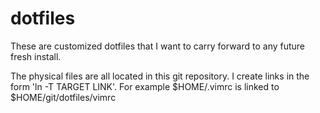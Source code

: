 # dotfiles

These are customized dotfiles that I want to carry forward to any future fresh
install. 

The physical files are all located in this git repository. I create links in 
the form 'ln -T TARGET LINK'. For example $HOME/.vimrc is linked to
$HOME/git/dotfiles/vimrc
